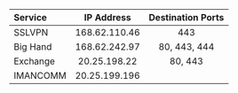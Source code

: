 | Service  |    IP Address | Destination Ports |
| :------- | :------------: | :-:|
| SSLVPN   | 168.62.110.46 | 443|
| Big Hand | 168.62.242.97 | 80, 443, 444|
| Exchange |  20.25.198.22 | 80, 443
| IMANCOMM | 20.25.199.196 |